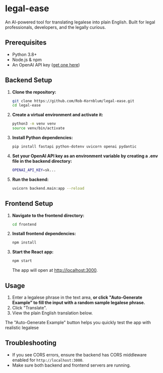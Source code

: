 # legal-ease
An AI-powered tool for translating legalese into plain English. Built for legal professionals, developers, and the legally curious.

## Prerequisites

- Python 3.8+
- Node.js & npm
- An OpenAI API key ([get one here](https://platform.openai.com/account/api-keys))

## Backend Setup

1. **Clone the repository:**
   ```bash
   git clone https://github.com/Rob-Kornblum/legal-ease.git
   cd legal-ease
   ```

2. **Create a virtual environment and activate it:**
   ```bash
   python3 -m venv venv
   source venv/bin/activate
   ```

3. **Install Python dependencies:**
   ```bash
   pip install fastapi python-dotenv uvicorn openai pydantic
   ```

4. **Set your OpenAI API key as an environment variable by creating a .env file in the backend directory:**
   ```bash
   OPENAI_API_KEY=sk...
   ```

5. **Run the backend:**
   ```bash
   uvicorn backend.main:app --reload
   ```

## Frontend Setup

1. **Navigate to the frontend directory:**
   ```bash
   cd frontend
   ```

2. **Install frontend dependencies:**
   ```bash
   npm install
   ```

3. **Start the React app:**
   ```bash
   npm start
   ```

   The app will open at [http://localhost:3000](http://localhost:3000).

## Usage

1. Enter a legalese phrase in the text area, **or click "Auto-Generate Example" to fill the input with a random sample legalese phrase.**
2. Click "Translate".
3. View the plain English translation below.

The "Auto-Generate Example" button helps you quickly test the app with realistic legalese

## Troubleshooting

- If you see CORS errors, ensure the backend has CORS middleware enabled for `http://localhost:3000`.
- Make sure both backend and frontend servers are running.